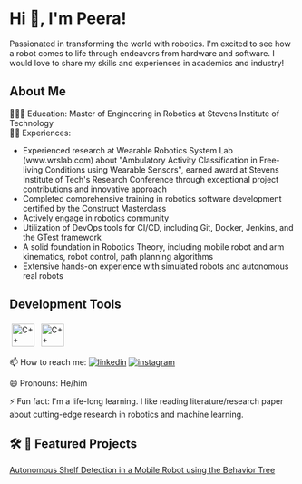 # Hi 👋, I'm Peera! 

<p>Passionated in transforming the world with robotics. I'm excited to see how a robot comes to life through endeavors from hardware and software. I would love to share my skills and experiences in academics and industry!</p>

## About Me
<p>👨🏼‍🎓 Education: Master of Engineering in Robotics at Stevens Institute of Technology<br>
👩‍💻 Experiences:<br>
<ul>
    <li>Experienced research at Wearable Robotics System Lab (www.wrslab.com) about "Ambulatory Activity Classification in Free-living Conditions using Wearable Sensors", earned award at Stevens Institute of Tech's Research Conference through exceptional project contributions and innovative approach</li>
    <li>Completed comprehensive training in robotics software development certified by the Construct Masterclass</li>
    <li>Actively engage in robotics community</li>
    <li>Utilization of DevOps tools for CI/CD, including Git, Docker, Jenkins, and the GTest framework</li>
    <li>A solid foundation in Robotics Theory, including mobile robot and arm kinematics, robot control, path planning algorithms</li>
    <li>Extensive hands-on experience with simulated robots and autonomous real robots</li>
</ul>

## Development Tools
<img src="https://user-images.githubusercontent.com/25181517/192106073-90fffafe-3562-4ff9-a37e-c77a2da0ff58.png" alt="C++" height="40" style="vertical-align: top; margin: 4px">
<img src="https://user-images.githubusercontent.com/25181517/192106073-90fffafe-3562-4ff9-a37e-c77a2da0ff58.png" alt="C++" height="40" style="vertical-align: top; margin: 4px">

📫 How to reach me: [![linkedin](https://img.shields.io/badge/linkedin-0A66C2?style=for-the-badge&logo=linkedin&logoColor=white)](https://www.linkedin.com/in/peera-tienthong-a01b12142/)
[![instagram](https://img.shields.io/badge/instagram-1DA1F2?style=for-the-badge&logo=instagram)](https://www.instagram.com/pheera.t/?igshid=NDk5N2NlZjQ%3D)<br>

😄 Pronouns: He/him<br>

⚡️ Fun fact: I'm a life-long learning. I like reading literature/research paper about cutting-edge research in robotics and machine learning.</p>

## 🛠 🤖 Featured Projects

[Autonomous Shelf Detection in a Mobile Robot using the Behavior Tree](https://github.com/ptientho/RB-1-warehouse-navigation)


